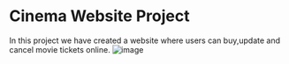 # Cinema Website Project
 In this project we have created a website where users can buy,update and cancel movie tickets online.
![image](https://github.com/melikesenacakir/Cinema-Website-Project/assets/115591143/bcfe20f0-3399-4aeb-8093-d67097950fc4)



